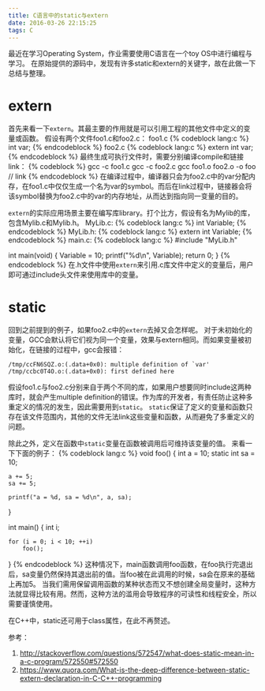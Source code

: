 ```yaml
---
title: C语言中的static与extern
date: 2016-03-26 22:15:25
tags: C
---
```


最近在学习Operating System，作业需要使用C语言在一个toy OS中进行编程与学习。 在原始提供的源码中，发现有许多static和extern的关键字，故在此做一下总结与整理。

# extern
首先来看一下`extern`。其最主要的作用就是可以引用工程的其他文件中定义的变量或函数。
假设有两个文件foo1.c和foo2.c：
foo1.c
{% codeblock lang:c %}
int var;
{% endcodeblock %}
foo2.c
{% codeblock lang:c %}
extern int var;
{% endcodeblock %}
最终生成可执行文件时，需要分别编译compile和链接link：
{% codeblock %}
gcc -c foo1.c
gcc -c foo2.c
gcc foo1.o foo2.o -o foo  // link
{% endcodeblock %}
在编译过程中，编译器只会为foo2.c中的var分配内存，在foo1.c中仅仅生成一个名为var的symbol。而后在link过程中，链接器会将该symbol替换为foo2.c中的var的内存地址，从而达到指向同一变量的目的。

`extern`的实际应用场景主要在编写库library。打个比方，假设有名为Mylib的库，包含Mylib.c和Mylib.h。
MyLib.c:
{% codeblock lang:c %}
int Variable;
{% endcodeblock %}
MyLib.h:
{% codeblock lang:c %}
extern int Variable;
{% endcodeblock %}
main.c:
{% codeblock lang:c %}
#include "MyLib.h"

int main(void)
{
    Variable = 10;
    printf("%d\n", Variable);
    return 0;
}
{% endcodeblock %}
在.h文件中使用`extern`来引用.c库文件中定义的变量后，用户即可通过include头文件来使用库中的变量。

# static
回到之前提到的例子，如果foo2.c中的`extern`去掉又会怎样呢。
对于未初始化的变量，GCC会默认将它们视为同一个变量，效果与extern相同。而如果变量被初始化，在链接的过程中，gcc会报错：
```
/tmp/ccFN6SQZ.o:(.data+0x0): multiple definition of `var'
/tmp/ccbc0T4O.o:(.data+0x0): first defined here
```
假设foo1.c与foo2.c分别来自于两个不同的库，如果用户想要同时include这两种库时，就会产生multiple definition的错误。作为库的开发者，有责任防止这种多重定义的情况的发生，因此需要用到`static`。
`static`保证了定义的变量和函数只存在该文件范围内，其他的文件无法link这些变量和函数，从而避免了多重定义的问题。

除此之外，定义在函数中`static`变量在函数被调用后可维持该变量的值。
来看一下下面的例子：
{% codeblock lang:c %}
void foo()
{
    int a = 10;
    static int sa = 10;

    a += 5;
    sa += 5;

    printf("a = %d, sa = %d\n", a, sa);
}


int main()
{
    int i;

    for (i = 0; i < 10; ++i)
        foo();
}
{% endcodeblock %}
这种情况下，main函数调用foo函数，在foo执行完退出后，sa变量仍然保持其退出前的值。当foo被在此调用的时候，sa会在原来的基础上再加5。
当我们需用保留调用函数的某种状态而又不想创建全局变量时，这种方法就显得比较有用。然而，这种方法的滥用会导致程序的可读性和线程安全，所以需要谨慎使用。

在C++中，static还可用于class属性，在此不再赘述。


参考：
1. http://stackoverflow.com/questions/572547/what-does-static-mean-in-a-c-program/572550#572550
2. https://www.quora.com/What-is-the-deep-difference-between-static-extern-declaration-in-C-C++-programming
